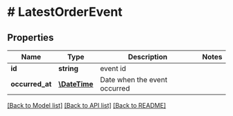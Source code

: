 # # LatestOrderEvent

## Properties

Name | Type | Description | Notes
------------ | ------------- | ------------- | -------------
**id** | **string** | event id |
**occurred_at** | [**\DateTime**](\DateTime.md) | Date when the event occurred |

[[Back to Model list]](../../README.md#models) [[Back to API list]](../../README.md#endpoints) [[Back to README]](../../README.md)
